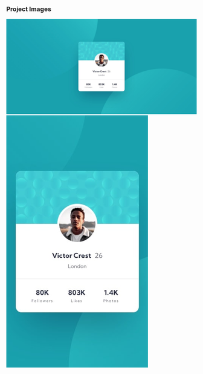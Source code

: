 ### Project Images

![](https://github.com/halildemr/frontendmentor.io/blob/main/newbie/profile-card-component/design/desktop-design.jpg)
![](https://github.com/halildemr/frontendmentor.io/blob/main/newbie/profile-card-component/design/mobile-design.jpg)
